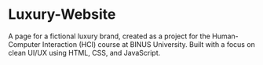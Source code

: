 # Luxury-Website
A page for a fictional luxury brand, created as a project for the Human-Computer Interaction (HCI) course at BINUS University. Built with a focus on clean UI/UX using HTML, CSS, and JavaScript.
